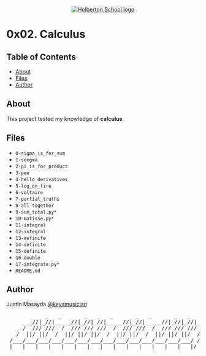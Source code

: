 <p align="center">
  <a href=#>
    <img src="https://intranet.hbtn.io/assets/holberton-logo-full-black-157ccfa3d2134776c1e3f78c0fe682968e8848b64fcacc6187976044f75f35a8.png" alt="Holberton School logo">
  </a>
</p>

# 0x02. Calculus

## Table of Contents
* [About](#about)
* [Files](#files)
* [Author](#author)

## About
This project tested my knowledge of **calculus**.

## Files
* `0-sigma_is_for_sum`
* `1-seegma`
* `2-pi_is_for_product`
* `3-pee`
* `4-hello_derivatives`
* `5-log_on_fire`
* `6-voltaire`
* `7-partial_truths`
* `8-all-together`
* `9-sum_total.py*`
* `10-matisse.py*`
* `11-integral`
* `12-integral`
* `13-definite`
* `14-definite`
* `15-definite`
* `16-double`
* `17-integrate.py*`
* `README.md`

## Author
Justin Masayda [@keysmusician](https://github.com/keysmusician)
<pre align="center">
            _   _       _   _   _       _   _       _   _   _
     ___//|_//|_____//|_//|_//|_____//|_//|_____//|_//|_//|___
     /  /// ///  /  /// /// ///  /  /// ///  /  /// /// ///  / |
   /  ||/ ||/  /  ||/ ||/ ||/  /  ||/ ||/  /  ||/ ||/ ||/  / /
 /___/___/___/___/___/___/___/___/___/___/___/___/___/___/ /
|___|___|___|___|___|___|___|___|___|___|___|___|___|___|/
</pre>
<p><span style="font-family: 'Lucida Console'; line-height: 14px; font-size: 14px; display: inline-block;">&nbsp;</span></p>
